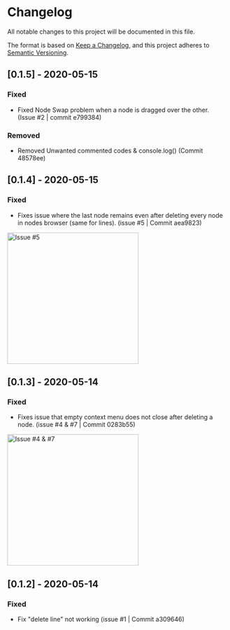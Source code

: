 # Changelog
All notable changes to this project will be documented in this file.

The format is based on [Keep a Changelog](https://keepachangelog.com/en/1.0.0/),
and this project adheres to [Semantic Versioning](https://semver.org/spec/v2.0.0.html).

## [0.1.5] - 2020-05-15
### Fixed
- Fixed Node Swap problem when a node is dragged over the other. (Issue #2 | commit e799384)
### Removed
- Removed Unwanted commented codes & console.log() (Commit 48578ee)

## [0.1.4] - 2020-05-15
### Fixed
- Fixes issue where the last node remains even after deleting every node in nodes browser (same for lines). (issue #5 | Commit aea9823)
<p>
  <img height="300" src="https://user-images.githubusercontent.com/44234669/81971192-52d43880-963e-11ea-9818-2bda9e987cdf.gif" alt="Issue #5"/>
</p>

## [0.1.3] - 2020-05-14
### Fixed
- Fixes issue that empty context menu does not close after deleting a node. (issue #4 & #7 | Commit 0283b55)
<p>
  <img height="300" src="https://user-images.githubusercontent.com/44234669/81967867-2ff35580-9639-11ea-8344-1a9b9352bad5.gif" alt="Issue #4 & #7"/>
</p>

## [0.1.2] - 2020-05-14
### Fixed
- Fix "delete line" not working (issue #1 | Commit a309646)